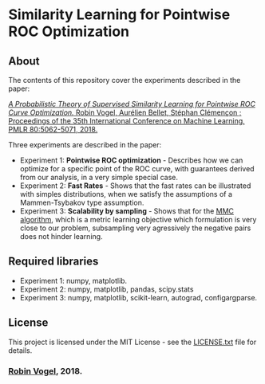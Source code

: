 # Similarity Learning for Pointwise ROC Optimization


## About
The contents of this repository cover the experiments described in the paper:

[*A Probabilistic Theory of Supervised Similarity Learning for Pointwise ROC Curve Optimization.*
Robin Vogel, Aurélien Bellet, Stéphan Clémençon ; Proceedings of the 35th International Conference on Machine Learning, PMLR 80:5062-5071, 2018.](http://proceedings.mlr.press/v80/vogel18a.html)

Three experiments are described in the paper:
* Experiment 1: **Pointwise ROC optimization** - Describes how we can optimize for a specific point of the ROC curve, with guarantees derived from our analysis, in a very simple special case.
* Experiment 2: **Fast Rates** - Shows that the fast rates can be illustrated with simples distributions, when we satisfy the assumptions of a Mammen-Tsybakov type assumption.
* Experiment 3: **Scalability by sampling** - Shows that for the [MMC algorithm](https://dl.acm.org/citation.cfm?id=2968618.2968683), which is a metric learning objective which formulation is very close to our problem, subsampling very agressively the negative pairs does not hinder learning.

## Required libraries

* Experiment 1: numpy, matplotlib.
* Experiment 2: numpy, matplotlib, pandas, scipy.stats
* Experiment 3: numpy, matplotlib, scikit-learn, autograd, configargparse.

## License

This project is licensed under the MIT License - see the [LICENSE.txt](LICENSE.txt) file for details.

### [Robin Vogel](https://perso.telecom-paristech.fr/rvogel/), 2018.
